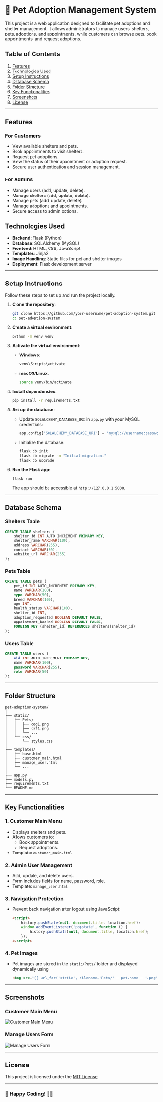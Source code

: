 
# 🐾 **Pet Adoption Management System**

This project is a web application designed to facilitate pet adoptions and shelter management. It allows administrators to manage users, shelters, pets, adoptions, and appointments, while customers can browse pets, book appointments, and request adoptions.

## Table of Contents

1. [Features](#features)
2. [Technologies Used](#technologies-used)
3. [Setup Instructions](#setup-instructions)
4. [Database Schema](#database-schema)
5. [Folder Structure](#folder-structure)
6. [Key Functionalities](#key-functionalities)
7. [Screenshots](#screenshots)
8. [License](#license)

---

## Features

### For **Customers**
- View available shelters and pets.
- Book appointments to visit shelters.
- Request pet adoptions.
- View the status of their appointment or adoption request.
- Secure user authentication and session management.

### For **Admins**
- Manage users (add, update, delete).
- Manage shelters (add, update, delete).
- Manage pets (add, update, delete).
- Manage adoptions and appointments.
- Secure access to admin options.

## Technologies Used

- **Backend**: Flask (Python)
- **Database**: SQLAlchemy (MySQL)
- **Frontend**: HTML, CSS, JavaScript
- **Templates**: Jinja2
- **Image Handling**: Static files for pet and shelter images
- **Deployment**: Flask development server

---

## Setup Instructions

Follow these steps to set up and run the project locally:

1. **Clone the repository**:
   ```bash
   git clone https://github.com/your-username/pet-adoption-system.git
   cd pet-adoption-system
   ```

2. **Create a virtual environment**:
   ```bash
   python -m venv venv
   ```

3. **Activate the virtual environment**:
   - **Windows**:
     ```bash
     venv\Scripts\activate
     ```
   - **macOS/Linux**:
     ```bash
     source venv/bin/activate
     ```

4. **Install dependencies**:
   ```bash
   pip install -r requirements.txt
   ```

5. **Set up the database**:
   - Update `SQLALCHEMY_DATABASE_URI` in `app.py` with your MySQL credentials:
     ```python
     app.config['SQLALCHEMY_DATABASE_URI'] = 'mysql://username:password@localhost/db_name'
     ```
   - Initialize the database:
     ```bash
     flask db init
     flask db migrate -m "Initial migration."
     flask db upgrade
     ```

6. **Run the Flask app**:
   ```bash
   flask run
   ```
   The app should be accessible at `http://127.0.0.1:5000`.

---

## Database Schema

### Shelters Table
```sql
CREATE TABLE shelters (
    shelter_id INT AUTO_INCREMENT PRIMARY KEY,
    shelter_name VARCHAR(100),
    address VARCHAR(255),
    contact VARCHAR(50),
    website_url VARCHAR(255)
);
```

### Pets Table
```sql
CREATE TABLE pets (
    pet_id INT AUTO_INCREMENT PRIMARY KEY,
    name VARCHAR(100),
    type VARCHAR(50),
    breed VARCHAR(100),
    age INT,
    health_status VARCHAR(100),
    shelter_id INT,
    adoption_requested BOOLEAN DEFAULT FALSE,
    appointment_booked BOOLEAN DEFAULT FALSE,
    FOREIGN KEY (shelter_id) REFERENCES shelters(shelter_id)
);
```

### Users Table
```sql
CREATE TABLE users (
    uid INT AUTO_INCREMENT PRIMARY KEY,
    name VARCHAR(100),
    password VARCHAR(255),
    role VARCHAR(50)
);
```

---

## Folder Structure

```
pet-adoption-system/
│
├── static/
│   ├── Pets/
│   │   ├── dog1.png
│   │   ├── cat1.png
│   │   └── ...
│   └── css/
│       └── styles.css
│
├── templates/
│   ├── base.html
│   ├── customer_main.html
│   ├── manage_user.html
│   └── ...
│
├── app.py
├── models.py
├── requirements.txt
└── README.md
```

---

## Key Functionalities

### 1. **Customer Main Menu**
   - Displays shelters and pets.
   - Allows customers to:
     - Book appointments.
     - Request adoptions.
   - Template: `customer_main.html`

### 2. **Admin User Management**
   - Add, update, and delete users.
   - Form includes fields for name, password, role.
   - Template: `manage_user.html`

### 3. **Navigation Protection**
   - Prevent back navigation after logout using JavaScript:
     ```html
     <script>
         history.pushState(null, document.title, location.href);
         window.addEventListener('popstate', function () {
             history.pushState(null, document.title, location.href);
         });
     </script>
     ```

### 4. **Pet Images**
   - Pet images are stored in the `static/Pets/` folder and displayed dynamically using:
     ```html
     <img src="{{ url_for('static', filename='Pets/' ~ pet.name ~ '.png') }}" alt="{{ pet.name }}">
     ```

---

## Screenshots

### **Customer Main Menu**
![Customer Main Menu](static/screenshots/customer_main.png)

### **Manage Users Form**
![Manage Users Form](static/screenshots/manage_user.png)

---

## License

This project is licensed under the [MIT License](LICENSE).

---

### 🚀 **Happy Coding!** 🐶🐱

